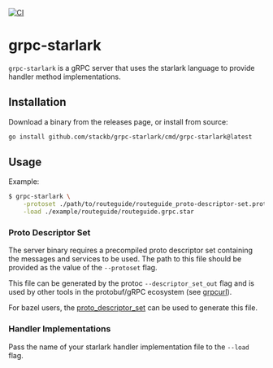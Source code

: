 [![CI](https://github.com/stackb/grpc-starlark/actions/workflows/ci.yaml/badge.svg)](https://github.com/stackb/grpc-starlark/actions/workflows/ci.yaml)

# grpc-starlark

`grpc-starlark` is a gRPC server that uses the starlark language to provide
handler method implementations.

## Installation

Download a binary from the releases page, or install from source:

```sh
go install github.com/stackb/grpc-starlark/cmd/grpc-starlark@latest
```

## Usage

Example:

```sh
$ grpc-starlark \
    -protoset ./path/to/routeguide/routeguide_proto-descriptor-set.proto.bin \
    -load ./example/routeguide/routeguide.grpc.star
```

### Proto Descriptor Set

The server binary requires a precompiled proto descriptor set containing the
messages and services to be used.  The path to this file should be provided as
the value of the `--protoset` flag.

This file can be generated by the protoc `--descriptor_set_out` flag and is used
by other tools in the protobuf/gRPC ecosystem (see
[grpcurl](https://github.com/fullstorydev/grpcurl#protoset-files)).

For bazel users, the
[proto_descriptor_set](https://github.com/bazelbuild/rules_proto/blob/master/proto/private/rules/proto_descriptor_set.bzl)
can be used to generate this file.

### Handler Implementations

Pass the name of your starlark handler implementation file to the `--load` flag.
